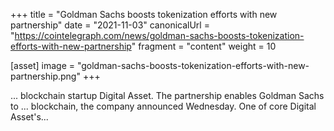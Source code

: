 +++
title = "Goldman Sachs boosts tokenization efforts with new partnership"
date = "2021-11-03"
canonicalUrl = "https://cointelegraph.com/news/goldman-sachs-boosts-tokenization-efforts-with-new-partnership"
fragment = "content"
weight = 10

[asset]
    image = "goldman-sachs-boosts-tokenization-efforts-with-new-partnership.png"
+++

... blockchain startup Digital Asset. The partnership enables Goldman Sachs 
to ... blockchain, the company announced Wednesday. One of core Digital 
Asset's...
